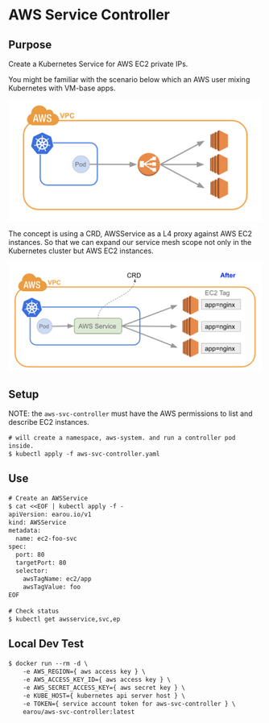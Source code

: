 # AWS Service Controller

## Purpose

Create a Kubernetes Service for AWS EC2 private IPs. 

You might be familiar with the scenario below which an AWS user mixing Kubernetes with VM-base apps.

![User Scenario](docs/user-scenario.png)

The concept is using a CRD, AWSService as a L4 proxy against AWS EC2 instances. 
So that we can expand our service mesh scope not only in the Kubernetes cluster but AWS EC2 instances.

![Expected Design](docs/expected-design.png)

## Setup

NOTE: the `aws-svc-controller` must have the AWS permissions to list and describe EC2 instances.

```shell
# will create a namespace, aws-system. and run a controller pod inside.
$ kubectl apply -f aws-svc-controller.yaml
```

## Use

```shell
# Create an AWSService
$ cat <<EOF | kubectl apply -f -
apiVersion: earou.io/v1
kind: AWSService
metadata:
  name: ec2-foo-svc
spec:
  port: 80
  targetPort: 80
  selector:
    awsTagName: ec2/app
    awsTagValue: foo
EOF

# Check status
$ kubectl get awsservice,svc,ep
```

## Local Dev Test

```shell
$ docker run --rm -d \
    -e AWS_REGION={ aws access key } \
    -e AWS_ACCESS_KEY_ID={ aws access key } \
    -e AWS_SECRET_ACCESS_KEY={ aws secret key } \
    -e KUBE_HOST={ kubernetes api server host } \
    -e TOKEN={ service account token for aws-svc-controller } \
    earou/aws-svc-controller:latest
```
